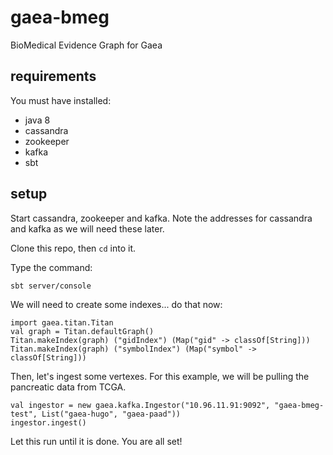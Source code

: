 # gaea-bmeg

BioMedical Evidence Graph for Gaea

## requirements

You must have installed:

* java 8
* cassandra
* zookeeper
* kafka
* sbt

## setup

Start cassandra, zookeeper and kafka. Note the addresses for cassandra and kafka as we will need these later.

Clone this repo, then `cd` into it.

Type the command:

    sbt server/console

We will need to create some indexes... do that now:

```
import gaea.titan.Titan
val graph = Titan.defaultGraph()
Titan.makeIndex(graph) ("gidIndex") (Map("gid" -> classOf[String]))
Titan.makeIndex(graph) ("symbolIndex") (Map("symbol" -> classOf[String]))
```

Then, let's ingest some vertexes. For this example, we will be pulling the pancreatic data from TCGA.

```
val ingestor = new gaea.kafka.Ingestor("10.96.11.91:9092", "gaea-bmeg-test", List("gaea-hugo", "gaea-paad"))
ingestor.ingest()
```

Let this run until it is done. You are all set!